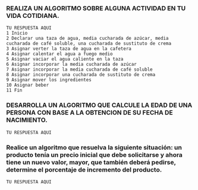 ### REALIZA UN ALGORITMO SOBRE ALGUNA ACTIVIDAD EN TU VIDA COTIDIANA.

    TU RESPUESTA AQUI
    1 Inicio
    2 Declarar una taza de agua, media cucharada de azúcar, media cucharada de café soluble, una cucharada de sustituto de crema
    3 Asignar verter la taza de agua en la cafetera
    4 Asignar calentar el agua a fuego medio
    5 Asignar vaciar el agua caliente en la taza 
    6 Asignar incorporar la media cucharada de azúcar
    7 Asignar incorporar la media cucharada de café soluble
    8 Asignar incorporar una cucharada de sustituto de crema
    9 Asignar mover los ingredientes
    10 Asignar beber
    11 Fin
    



### DESARROLLA UN ALGORITMO QUE CALCULE LA EDAD DE UNA PERSONA CON BASE A LA OBTENCION DE SU FECHA DE NACIMIENTO.

    TU RESPUESTA AQUI
    
  




###  Realice un algoritmo que resuelva la siguiente situación: un producto tenía un precio inicial que debe solicitarse y ahora tiene un nuevo valor, mayor, que también deberá pedirse, determine el porcentaje de incremento del producto. 

    TU RESPUESTA AQUI
